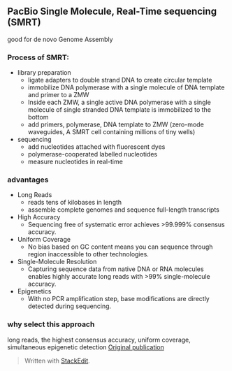 ## PacBio Single Molecule, Real-Time sequencing (SMRT)
good for de novo Genome Assembly

### Process of SMRT:
- library preparation
	+ ligate adapters to double strand DNA to create circular template
	+ immobilize DNA polymerase with a single molecule of DNA template and primer to a ZMW
	+ Inside each ZMW, a single active DNA polymerase with a single molecule of single stranded DNA template is immobilized to the bottom
	+ add primers, polymerase, DNA template to ZMW (zero-mode waveguides, A SMRT cell containing millions of tiny wells)
- sequencing
	+ add nucleotides attached with fluorescent dyes
	+ polymerase-cooperated labelled nucleotides 
	+ measure nucleotides in real-time

### advantages 
- Long Reads
	+ reads tens of kilobases in length	
	+ assemble complete genomes and sequence full-length transcripts
- High Accuracy
	+ Sequencing free of systematic error achieves >99.999% consensus accuracy.
- Uniform Coverage
	+ No bias based on GC content means you can sequence through region inaccessible to other technologies.
- Single-Molecule Resolution
	+ Capturing sequence data from native DNA or RNA molecules enables highly accurate long reads with >99% single-molecule accuracy.
- Epigenetics
	+ With no PCR amplification step, base modifications are directly detected during sequencing.
### why select this approach

long reads, the highest consensus accuracy, uniform coverage, simultaneous epigenetic detection
[Original publication](https://science.sciencemag.org/content/323/5910/133/tab-pdf)

> Written with [StackEdit](https://stackedit.io/).
<!--stackedit_data:
eyJoaXN0b3J5IjpbLTk1ODAxODIzOSwxNjM5MDM0MzE0LC0xND
k2ODQ3NjA0LDEwNDM2NTU1MTgsLTE1ODc4ODE0NTYsLTIxMTk3
NjA5NzhdfQ==
-->